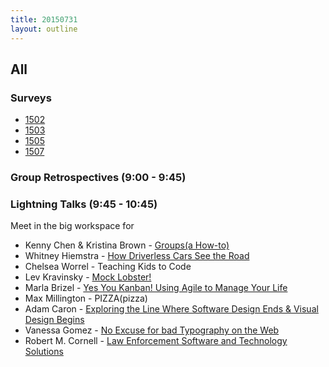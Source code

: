 ```yaml
---
title: 20150731
layout: outline
---
```


## All

### Surveys

* [1502](https://docs.google.com/a/casimircreative.com/forms/d/1AazgLtnHY_mnn6Q7sn0D4rwA7Nre7PNyV2DrWwQ-wG0/viewform)
* [1503](https://docs.google.com/a/casimircreative.com/forms/d/1o50ml_kfEv_5J42BpwPJrq4JQW5uwwmL1_Y6zfiS-ug/viewform)
* [1505](https://docs.google.com/a/casimircreative.com/forms/d/1tfKXGd3sGrFihSLLIGPdeT3du9sGJTlGfp20lwbLNdE/viewform)
* [1507](https://docs.google.com/a/casimircreative.com/forms/d/1sj2ri5K3L8xdFfzRJCqCqINyxMR4ogCkTprqggZC1LE/viewform)

### Group Retrospectives (9:00 - 9:45)

### Lightning Talks (9:45 - 10:45)

Meet in the big workspace for

* Kenny Chen & Kristina Brown - [Groups(a How-to)](https://gist.github.com/kristinabrown/a4360701b899cc807959)
* Whitney Hiemstra - [How Driverless Cars See the Road](https://gist.github.com/whithub/93645e3e3d519d80d425)
* Chelsea Worrel - Teaching Kids to Code
* Lev Kravinsky - [Mock Lobster!](https://gist.github.com/levthedev/7cf717c5ff78014f2a23)
* Marla Brizel - [Yes You Kanban! Using Agile to Manage Your Life](https://gist.github.com/marlabrizel/97e3864d1fa0091efbad)
* Max Millington - PIZZA(pizza)
* Adam Caron - [Exploring the Line Where Software Design Ends & Visual Design Begins](https://gist.github.com/adamcaron/4413ae0598e5163007ac)
* Vanessa Gomez - [No Excuse for bad Typography on the Web](https://gist.github.com/vanegomez/0760da668eced70dcc00)
* Robert M. Cornell - [Law Enforcement Software and Technology Solutions](https://gist.github.com/RMCornell/ef6662da4c53bc9689e7)
